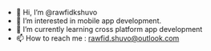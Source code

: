 - 👋 Hi, I’m @rawfidkshuvo
- 👀 I’m interested in mobile app development.
- 🌱 I’m currently learning cross platform app development
- 📫 How to reach me : rawfid.shuvo@outlook.com

<!---
rawfidkshuvo/rawfidkshuvo is a ✨ special ✨ repository because its `README.md` (this file) appears on your GitHub profile.
You can click the Preview link to take a look at your changes.
--->
